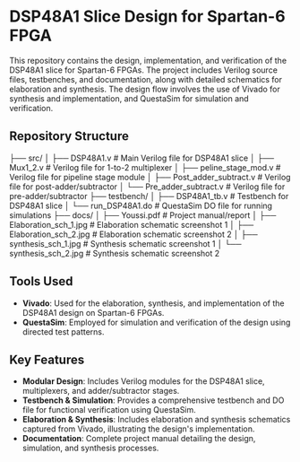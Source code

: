 # DSP48A1 Slice Design for Spartan-6 FPGA
This repository contains the design, implementation, and verification of the DSP48A1 slice for Spartan-6 FPGAs. The project includes Verilog source files, testbenches, and documentation, along with detailed schematics for elaboration and synthesis. The design flow involves the use of Vivado for synthesis and implementation, and QuestaSim for simulation and verification.

## Repository Structure
├── src/
│ ├── DSP48A1.v # Main Verilog file for DSP48A1 slice
│ ├── Mux1_2.v # Verilog file for 1-to-2 multiplexer
│ ├── peline_stage_mod.v # Verilog file for pipeline stage module
│ ├── Post_adder_subtract.v # Verilog file for post-adder/subtractor
│ └── Pre_adder_subtract.v # Verilog file for pre-adder/subtractor
├── testbench/
│ ├── DSP48A1_tb.v # Testbench for DSP48A1 slice
│ └── run_DSP48A1.do # QuestaSim DO file for running simulations
├── docs/
│ ├── Youssi.pdf # Project manual/report
│ ├── Elaboration_sch_1.jpg # Elaboration schematic screenshot 1
│ ├── Elaboration_sch_2.jpg # Elaboration schematic screenshot 2
│ ├── synthesis_sch_1.jpg # Synthesis schematic screenshot 1
│ └── synthesis_sch_2.jpg # Synthesis schematic screenshot 2

## Tools Used
- **Vivado**: Used for the elaboration, synthesis, and implementation of the DSP48A1 design on Spartan-6 FPGAs.
- **QuestaSim**: Employed for simulation and verification of the design using directed test patterns.

## Key Features
- **Modular Design**: Includes Verilog modules for the DSP48A1 slice, multiplexers, and adder/subtractor stages.
- **Testbench & Simulation**: Provides a comprehensive testbench and DO file for functional verification using QuestaSim.
- **Elaboration & Synthesis**: Includes elaboration and synthesis schematics captured from Vivado, illustrating the design's implementation.
- **Documentation**: Complete project manual detailing the design, simulation, and synthesis processes.
